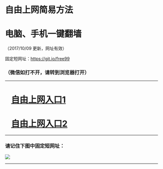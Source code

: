 ﻿# 自由上网简易方法

# 电脑、手机一键翻墙

（2017/10/09 更新，网址有效）

固定短网址：https://git.io/free99

### （微信如打不开，请转到浏览器打开）


***





# &nbsp;&nbsp; <a href="http://ft1789214856.fwq-tz-1001.info/fwqtz01.html?t=10090015858 " target="_blank">自由上网入口1</a>
# &nbsp;&nbsp; <a href="http://ft366024496.fwq-tz-1002.info/fwqtz02.html?t=100900131729 " target="_blank">自由上网入口2</a>
***

### 请记住下图中固定短网址：

<img src="https://s3-us-west-2.amazonaws.com/fwq-1001/yjfq-20170905okok.png" /> 


***

